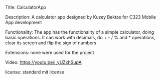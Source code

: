 Title: CalculatorApp

Description: A calculator app designed by Kuzey Bektas for C323 Mobile App development

Functionality: The app has the functionality of a simple calculator, doing basic operations. It can work with decimals, 
do + - / % and * operations, clear its screen and flip the sign of numbers

Extensions: none were used for the project

Video: https://youtu.be/j_yUZxhSupA

license: standard mit license
